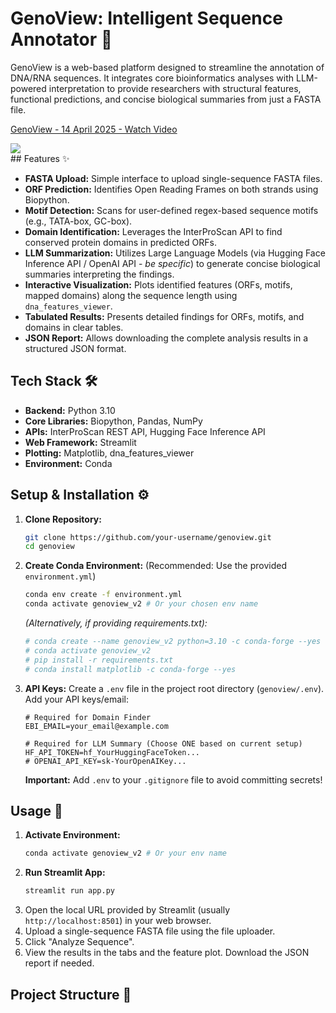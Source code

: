 # GenoView: Intelligent Sequence Annotator 🧬

GenoView is a web-based platform designed to streamline the annotation of DNA/RNA sequences. It integrates core bioinformatics analyses with LLM-powered interpretation to provide researchers with structural features, functional predictions, and concise biological summaries from just a FASTA file.
<div>
    <a href="https://www.loom.com/share/02d91f2f065942ddb662ebeee5484ab1">
      <p>GenoView - 14 April 2025 - Watch Video</p>
    </a>
    <a href="https://www.loom.com/share/02d91f2f065942ddb662ebeee5484ab1">
      <img style="max-width:300px;" src="https://cdn.loom.com/sessions/thumbnails/02d91f2f065942ddb662ebeee5484ab1-131f287f6c9c7f11-full-play.gif">
    </a>
  </div>
## Features ✨

*   **FASTA Upload:** Simple interface to upload single-sequence FASTA files.
*   **ORF Prediction:** Identifies Open Reading Frames on both strands using Biopython.
*   **Motif Detection:** Scans for user-defined regex-based sequence motifs (e.g., TATA-box, GC-box).
*   **Domain Identification:** Leverages the InterProScan API to find conserved protein domains in predicted ORFs.
*   **LLM Summarization:** Utilizes Large Language Models (via Hugging Face Inference API / OpenAI API - *be specific*) to generate concise biological summaries interpreting the findings.
*   **Interactive Visualization:** Plots identified features (ORFs, motifs, mapped domains) along the sequence length using `dna_features_viewer`.
*   **Tabulated Results:** Presents detailed findings for ORFs, motifs, and domains in clear tables.
*   **JSON Report:** Allows downloading the complete analysis results in a structured JSON format.

## Tech Stack 🛠️

*   **Backend:** Python 3.10
*   **Core Libraries:** Biopython, Pandas, NumPy
*   **APIs:** InterProScan REST API, Hugging Face Inference API 
*   **Web Framework:** Streamlit
*   **Plotting:** Matplotlib, dna_features_viewer
*   **Environment:** Conda

## Setup & Installation ⚙️

1.  **Clone Repository:**
    ```bash
    git clone https://github.com/your-username/genoview.git
    cd genoview
    ```
2.  **Create Conda Environment:** (Recommended: Use the provided `environment.yml`)
    ```bash
    conda env create -f environment.yml
    conda activate genoview_v2 # Or your chosen env name
    ```
    *(Alternatively, if providing requirements.txt):*
    ```bash
    # conda create --name genoview_v2 python=3.10 -c conda-forge --yes
    # conda activate genoview_v2
    # pip install -r requirements.txt
    # conda install matplotlib -c conda-forge --yes 
    ```
3.  **API Keys:** Create a `.env` file in the project root directory (`genoview/.env`). Add your API keys/email:
    ```dotenv
    # Required for Domain Finder
    EBI_EMAIL=your_email@example.com

    # Required for LLM Summary (Choose ONE based on current setup)
    HF_API_TOKEN=hf_YourHuggingFaceToken...
    # OPENAI_API_KEY=sk-YourOpenAIKey...
    ```
    **Important:** Add `.env` to your `.gitignore` file to avoid committing secrets!

## Usage 🚀

1.  **Activate Environment:**
    ```bash
    conda activate genoview_v2 # Or your env name
    ```
2.  **Run Streamlit App:**
    ```bash
    streamlit run app.py
    ```
3.  Open the local URL provided by Streamlit (usually `http://localhost:8501`) in your web browser.
4.  Upload a single-sequence FASTA file using the file uploader.
5.  Click "Analyze Sequence".
6.  View the results in the tabs and the feature plot. Download the JSON report if needed.

## Project Structure 📂

